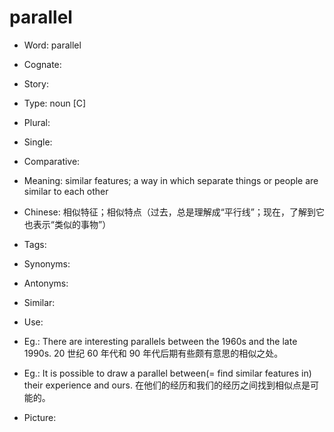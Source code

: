 # parallel

- Word: parallel
- Cognate: 
- Story: 

- Type: noun [C]
- Plural: 
- Single: 
- Comparative: 
- Meaning: similar features; a way in which separate things or people are similar to each other
- Chinese: 相似特征；相似特点（过去，总是理解成“平行线”；现在，了解到它也表示“类似的事物”）
- Tags: 
- Synonyms: 
- Antonyms: 
- Similar: 
- Use: 
- Eg.: There are interesting parallels between the 1960s and the late 1990s. 20 世纪 60 年代和 90 年代后期有些颇有意思的相似之处。
- Eg.: It is possible to draw a parallel between(= find similar features in) their experience and ours. 在他们的经历和我们的经历之间找到相似点是可能的。
- Picture: 

